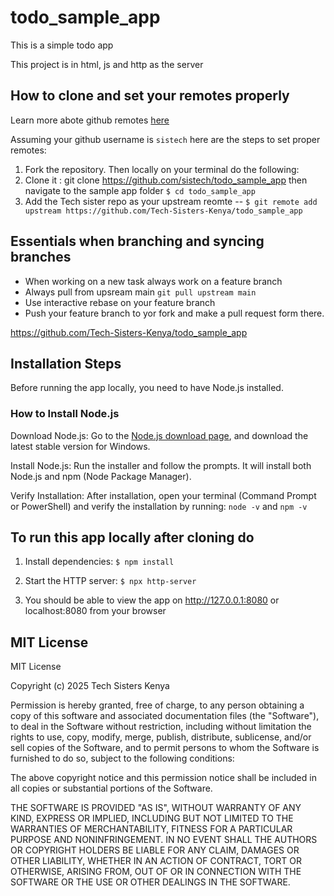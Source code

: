 # todo_sample_app

This is a simple todo app

This project is in html, js and http as the server

## How to clone and set your remotes properly

Learn more abote github remotes [here]()

Assuming your github username is `sistech` here are the steps to set proper remotes:

1. Fork the repository. Then locally on your terminal do the following:
2. Clone it : git clone https://github.com/sistech/todo_sample_app then navigate to the sample app folder `$ cd todo_sample_app`
3. Add the Tech sister repo as your upstream reomte -- `$ git remote add upstream https://github.com/Tech-Sisters-Kenya/todo_sample_app`

## Essentials when branching and syncing branches

- When working on a new task always work on a feature branch
- Always pull from upsream main `git pull upstream main`
- Use interactive rebase on your feature branch
- Push your feature branch to yor fork and make a pull request form there.

https://github.com/Tech-Sisters-Kenya/todo_sample_app

## Installation Steps

Before running the app locally, you need to have Node.js installed.

### How to Install Node.js

Download Node.js: Go to the [Node.js download page](https://nodejs.org/en), and download the latest stable version for Windows.

Install Node.js: Run the installer and follow the prompts. It will install both Node.js and npm (Node Package Manager).

Verify Installation: After installation, open your terminal (Command Prompt or PowerShell) and verify the installation by running: `node -v` and `npm -v`

## To run this app locally after cloning do

1. Install dependencies: `$ npm install`

2. Start the HTTP server: `$ npx http-server`

3. You should be able to view the app on http://127.0.0.1:8080 or localhost:8080 from your browser

## MIT License

MIT License

Copyright (c) 2025 Tech Sisters Kenya

Permission is hereby granted, free of charge, to any person obtaining a copy
of this software and associated documentation files (the "Software"), to deal
in the Software without restriction, including without limitation the rights
to use, copy, modify, merge, publish, distribute, sublicense, and/or sell
copies of the Software, and to permit persons to whom the Software is
furnished to do so, subject to the following conditions:

The above copyright notice and this permission notice shall be included in all
copies or substantial portions of the Software.

THE SOFTWARE IS PROVIDED "AS IS", WITHOUT WARRANTY OF ANY KIND, EXPRESS OR
IMPLIED, INCLUDING BUT NOT LIMITED TO THE WARRANTIES OF MERCHANTABILITY,
FITNESS FOR A PARTICULAR PURPOSE AND NONINFRINGEMENT. IN NO EVENT SHALL THE
AUTHORS OR COPYRIGHT HOLDERS BE LIABLE FOR ANY CLAIM, DAMAGES OR OTHER
LIABILITY, WHETHER IN AN ACTION OF CONTRACT, TORT OR OTHERWISE, ARISING FROM,
OUT OF OR IN CONNECTION WITH THE SOFTWARE OR THE USE OR OTHER DEALINGS IN THE
SOFTWARE.
